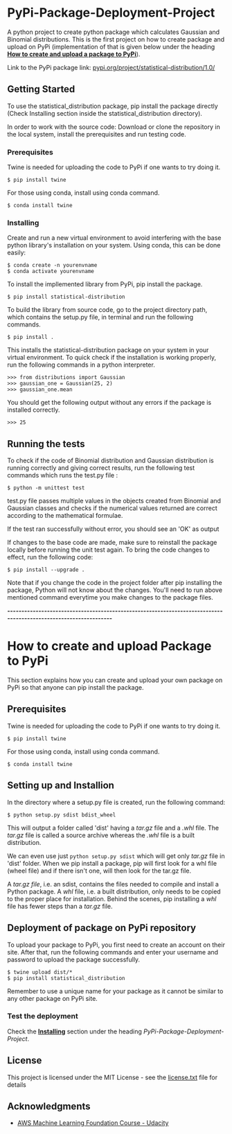 # PyPi-Package-Deployment-Project

A python project to create python package which calculates Gaussian and Binomial distributions. This is the first project on how to create package and upload on PyPi (implementation of that is given below under the heading [**How to create and upload a package to PyPi**](https://github.com/rrishabh145/PyPi-Package-Deployment-Project/blob/master/README.md#how-to-create-and-upload-package-to-pypi)).

Link to the PyPi package link: [pypi.org/project/statistical-distribution/1.0/](https://pypi.org/project/statistical-distribution/1.0/)

## Getting Started

To use the statistical_distribution package, pip install the package directly (Check Installing section inside the statistical_distribution directory).

In order to work with the source code: Download or clone the repository in the local system, install the prerequisites and run testing code.

### Prerequisites

Twine is needed for uploading the code to PyPi if one wants to try doing it.

```
$ pip install twine
```

For those using conda, install using conda command.

```
$ conda install twine
```

### Installing

Create and run a new virtual environment to avoid interfering with the base python library's installation on your system. Using conda, this can be done easily:

```
$ conda create -n yourenvname
$ conda activate yourenvname
```

To install the impllemented library from PyPi, pip install the package.

```
$ pip install statistical-distribution
```

To build the library from source code, go to the project directory path, which contains the setup.py file, in terminal and run the following commands.

```
$ pip install .
```

This installs the statistical-distribution package on your system in your virtual environment.
To quick check if the installation is working properly, run the following commands in a python interpreter.

```
>>> from distributions import Gaussian
>>> gaussian_one = Gaussian(25, 2)
>>> gaussian_one.mean
```

You should get the following output without any errors if the package is installed correctly.

```
>>> 25
```

## Running the tests

To check if the code of Binomial distribution and Gaussian distribution is running correctly and giving correct results, run the following test commands which runs the test.py file :

```
$ python -m unittest test
```

test.py file passes multiple values in the objects created from Binomial and Gaussian classes and checks if the numerical values returned are correct according to the mathematical formulae.

If the test ran successfully without error, you should see an 'OK' as output

If changes to the base code are made, make sure to reinstall the package locally before running the unit test again. To bring the code changes to effect, run the following code:

```
$ pip install --upgrade .
```
Note that if you change the code in the project folder after pip installing the package, Python will not know about the changes. You'll need to run above mentioned command everytime you make changes to the package files.

**-----------------------------------------------------------------------------------------------------------------**

# How to create and upload Package to PyPi

This section explains how you can create and upload your own package on PyPi so that anyone can pip install the package.

## Prerequisites

Twine  is needed for uploading the code to PyPi if one wants to try doing it.

```
$ pip install twine
```

For those using conda, install using conda command.

```
$ conda install twine
```

## Setting up and Installion

In the directory where a setup.py file is created, run the following command:

```
$ python setup.py sdist bdist_wheel
```

This will output a folder called 'dist' having a _tar.gz_ file and a _.whl_ file. The _tar.gz_ file is called a source archive whereas the _.whl_ file is a built distribution.

We can even use just ```python setup.py sdist``` which will get only _tar.gz_ file in 'dist' folder.
When we pip install a package, pip will first look for a whl file (wheel file) and if there isn't one, will then look for the tar.gz file.

A _tar.gz file_, i.e. an sdist, contains the files needed to compile and install a Python package. A _whl_ file, i.e. a built distribution, only needs to be copied to the proper place for installation. Behind the scenes, pip installing a _whl_ file has fewer steps than a _tar.gz_ file.

## Deployment of package on PyPi repository

To upload your package to PyPi, you first need to create an account on their site. After that, run the following commands and enter your username and password to upload the package successfully.

```
$ twine upload dist/*
$ pip install statistical_distribution
```

Remember to use a unique name for your package as it cannot be similar to any other package on PyPi site.

### Test the deployment

Check the [**Installing**](https://github.com/rrishabh145/PyPi-Package-Deployment-Project/blob/master/README.md#installing) section under the heading *PyPi-Package-Deployment-Project*.

## License

This project is licensed under the MIT License - see the [license.txt](statistical_distribution/license.txt) file for details

## Acknowledgments

* [AWS Machine Learning Foundation Course - Udacity](https://www.udacity.com/course/aws-machine-learning-foundations--ud090)